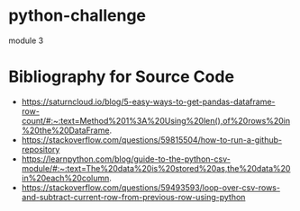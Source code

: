 # python-challenge
module 3
# Bibliography for Source Code
* https://saturncloud.io/blog/5-easy-ways-to-get-pandas-dataframe-row-count/#:~:text=Method%201%3A%20Using%20len(),of%20rows%20in%20the%20DataFrame.
* https://stackoverflow.com/questions/59815504/how-to-run-a-github-repository
* https://learnpython.com/blog/guide-to-the-python-csv-module/#:~:text=The%20data%20is%20stored%20as,the%20data%20in%20each%20column.
* https://stackoverflow.com/questions/59493593/loop-over-csv-rows-and-subtract-current-row-from-previous-row-using-python
